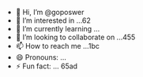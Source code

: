 - 👋 Hi, I’m @goposwer
- 👀 I’m interested in ...62
- 🌱 I’m currently learning ...
- 💞️ I’m looking to collaborate on ...455
- 📫 How to reach me ...1bc
- 😄 Pronouns: ...
- ⚡ Fun fact: ...
65ad
<!---s
goposwer/goposwer is a ✨ special ✨ repository because its `README.md` (this file) appears on your GitH35ub profile.
You can click the Preview link to take a look at your changes.
--->
